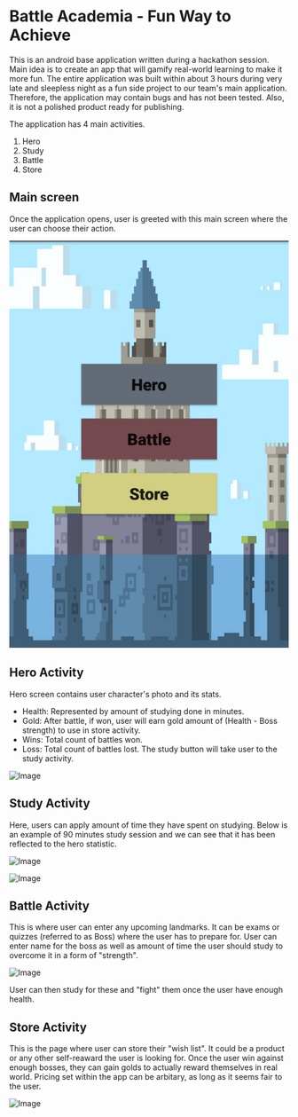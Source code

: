 # Battle Academia - Fun Way to Achieve
This is an android base application written during a hackathon session. Main idea is to create an app that will gamify real-world learning to make it more fun. The entire application was built within about 3 hours during very late and sleepless night as a fun side project to our team's main application. Therefore, the application may contain bugs and has not been tested. Also, it is not a polished product ready for publishing.

The application has 4 main activities.
1. Hero
1. Study
1. Battle
1. Store
## Main screen
Once the application opens, user is greeted with this main screen where the user can choose their action.

![image](images/main.png)

## Hero Activity
Hero screen contains user character's photo and its stats.
- Health: Represented by amount of studying done in minutes.
- Gold: After battle, if won, user will earn gold amount of (Health - Boss strength) to use in store activity.
- Wins: Total count of battles won.
- Loss: Total count of battles lost.
The study button will take user to the study activity.

![Image](C:\Users\yatur\Documents/medley/resources/Bkp066GlE_BybGM0GlN.png)

## Study Activity
Here, users can apply amount of time they have spent on studying. Below is an example of 90 minutes study session and we can see that it has been reflected to the hero statistic.

![Image](C:\Users\yatur\Documents/medley/resources/Bkp066GlE_BJMsMAGxV.png)

![Image](C:\Users\yatur\Documents/medley/resources/Bkp066GlE_H1phMCfx4.png)

## Battle Activity
This is where user can enter any upcoming landmarks. It can be exams or quizzes (referred to as Boss) where the user has to prepare for. User can enter name for the boss as well as amount of time the user should study to overcome it in a form of "strength".

![Image](C:\Users\yatur\Documents/medley/resources/Bkp066GlE_HJbWPCMgE.png)

User can then study for these and "fight" them once the user have enough health.

## Store Activity
This is the page where user can store their "wish list". It could be a product or any other self-reaward the user is looking for. Once the user win against enough bosses, they can gain golds to actually reward themselves in real world. Pricing set within the app can be arbitary, as long as it seems fair to the user.

![Image](C:\Users\yatur\Documents/medley/resources/Bkp066GlE_HJ91F0feE.png)